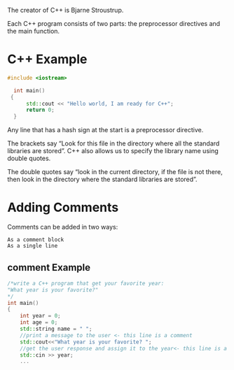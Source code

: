 
The creator of C++ is  Bjarne Stroustrup.

Each C++ program consists of two parts: the preprocessor directives and the main function. 

# C++ Example

```cpp
#include <iostream>

  int main() 
 {
      std::cout << "Hello world, I am ready for C++";
      return 0;
  }
```

 Any line that has a hash sign at the start is a preprocessor directive. 

 The brackets say “Look for this file in the directory where all the standard libraries are stored”. C++ also allows us to specify the library name using double quotes. 

 The double quotes say “look in the current directory, if the file is not there, then look in the directory where the standard libraries are stored”. 

 # Adding Comments

 Comments can be added in two ways:

    As a comment block
    As a single line


## comment Example

```cpp
/*write a C++ program that get your favorite year:
"What year is your favorite?"
*/
int main()
{
    int year = 0;
    int age = 0;
    std::string name = " ";
    //print a message to the user <- this line is a comment
    std::cout<<"What year is your favorite? ";
    //get the user response and assign it to the year<- this line is a comment
    std::cin >> year;
    ...
```